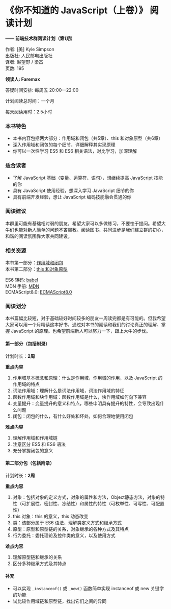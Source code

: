 # 《你不知道的 JavaScript（上卷）》 阅读计划

__—— 前端技术群阅读计划（第1期）__

作者: [美] Kyle Simpson<br/>
出版社: 人民邮电出版社<br/>
译者: 赵望野 / 梁杰<br/>
页数: 195

__领读人: Faremax__

答疑时间安排: 每周五 20:00—22:00

计划阅读总时间：一个月

每天阅读用时：2.5小时

### 本书特色

- 本书内容包括两大部分：作用域和闭包（共5章）、this 和对象原型（共6章）
- 深入作用域和闭包的每个细节，详细解释其实现原理
- 你可以一次性学习 ES5 和 ES6 相关语法，对比学习，加深理解

### 适合读者

- 了解 JavaScript 基础（变量、运算符、语句），想继续提高 JavaScript 技能的你
- 具有 JavaScript 使用经验，想深入学习 JavaScript 细节的你
- 具有前端开发经验，想让 JavaScript 编码技能融会贯通的你

### 阅读建议　

本群里可能有基础相对弱的朋友，希望大家可以多做练习，不要怯于提问。希望大牛们也能对新人简单的问题不吝赐教。阅读图书、共同进步是我们建立群的初心，和谐的阅读氛围靠大家共同建设。

### 相关资源

本书第一部分：[作用域和闭包](https://github.com/getify/You-Dont-Know-JS/tree/1ed-zh-CN/scope%20%26%20closures)  
本书第二部分：[this 和对象原型](https://github.com/getify/You-Dont-Know-JS/tree/1ed-zh-CN/this%20%26%20object%20prototypes)

ES6 转码: [babel](https://babeljs.io/)  
MDN 手册: [MDN](https://developer.mozilla.org/zh-CN/)  
ECMAScript8.0: [ECMAScript8.0](http://www.ecma-international.org/ecma-262/8.0/)

### 阅读划分

本书篇幅比较短，对于基础较好时间较多的朋友一周读完都是有可能的。但我希望大家可以用一个月精读这本好书，通过对本书的阅读和我们的讨论真正的理解、掌握 JavaScript 的原理。也希望前端新人可以努力一下，跟上大牛的步伐。

#### 第一部分（包括附录）

计划时长：__2周__

__重点内容__

1. 作用域基本概念和原理：什么是作用域，作用域的作用，以及 JavaScript 的作用域的特点
2. 词法作用域：理解什么是词法作用域，词法作用域的特征
3. 函数作用域和块作用域：函数作用域是什么，块作用域如何向下兼容
4. 变量提升：变量提升的意义和特点，哪些申明具有提升的特性，会导致出现什么问题
5. 闭包：闭包的什么，有什么好处和坏处，如何合理地使用闭包

__难点内容__

1. 理解作用域和作用域链
2. 注意区分 ES5 和 ES6 语法
3. 充分掌握闭包的意义

#### 第二部分包（包括附录）

计划时长：__2周__

__重点内容__

1. 对象：包括对象的定义方式，对象的属性和方法，Object静态方法，对象的特性（可扩展性、密封性、冻结性）和属性的特性（可枚举性、可写性、可配置性）
2. this 对象：this 的意义，this 动态改变
3. 类：该部分属于 ES6 语法，理解类定义方式和继承方式
4. 原型：原型和原型链的关系，对象继承的各种方式及其特点
5. 行为委托：委托理论及控件类的意义，以及使用方式

__难点内容__

1. 理解原型链和继承的关系
2. 区分多种继承方式及其特点

#### 补充

- 可以实现 `_instanceof()` 或 `_new()` 函数简单实现 instanceof 或 new 关键字的功能
- 试比较作用域链和原型链，找出它们之间的异同




